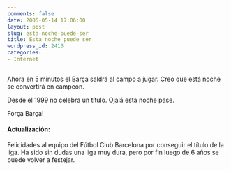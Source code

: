 ```yaml
---
comments: false
date: 2005-05-14 17:06:00
layout: post
slug: esta-noche-puede-ser
title: Esta noche puede ser
wordpress_id: 2413
categories:
- Internet
---
```


Ahora en 5 minutos el Barça saldrá al campo a jugar. Creo que está noche se convertirá en campeón.





Desde el 1999 no celebra un título. Ojalá esta noche pase.





Força Barça!





#### Actualización:





Felicidades al equipo del Fútbol Club Barcelona por conseguir el título de la liga. Ha sido sin dudas una liga muy dura, pero por fin luego de 6 años se puede volver a festejar.
